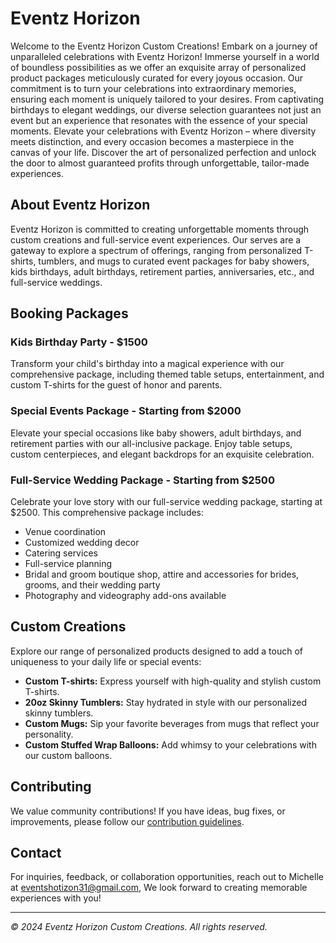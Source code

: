 # Eventz Horizon

Welcome to the Eventz Horizon Custom Creations! Embark on a journey of unparalleled celebrations with Eventz Horizon! Immerse yourself in a world of boundless possibilities as we offer an exquisite array of personalized product packages meticulously curated for every joyous occasion. Our commitment is to turn your celebrations into extraordinary memories, ensuring each moment is uniquely tailored to your desires. From captivating birthdays to elegant weddings, our diverse selection guarantees not just an event but an experience that resonates with the essence of your special moments. Elevate your celebrations with Eventz Horizon – where diversity meets distinction, and every occasion becomes a masterpiece in the canvas of your life. Discover the art of personalized perfection and unlock the door to almost guaranteed profits through unforgettable, tailor-made experiences.
## About Eventz Horizon

Eventz Horizon is committed to creating unforgettable moments through custom creations and full-service event experiences. Our serves are a gateway to explore a spectrum of offerings, ranging from personalized T-shirts, tumblers, and mugs to curated event packages for baby showers, kids birthdays, adult birthdays, retirement parties, anniversaries, etc., and full-service weddings.

## Booking Packages

### Kids Birthday Party - $1500
Transform your child's birthday into a magical experience with our comprehensive package, including themed table setups, entertainment, and custom T-shirts for the guest of honor and parents.

### Special Events Package - Starting from $2000
Elevate your special occasions like baby showers, adult birthdays, and retirement parties with our all-inclusive package. Enjoy table setups, custom centerpieces, and elegant backdrops for an exquisite celebration.

### Full-Service Wedding Package - Starting from $2500
Celebrate your love story with our full-service wedding package, starting at $2500. This comprehensive package includes:
- Venue coordination
- Customized wedding decor
- Catering services
- Full-service planning
- Bridal and groom boutique shop, attire and accessories for brides, grooms, and their wedding party
- Photography and videography add-ons available


## Custom Creations 

Explore our range of personalized products designed to add a touch of uniqueness to your daily life or special events:
- **Custom T-shirts:** Express yourself with high-quality and stylish custom T-shirts.
- **20oz Skinny Tumblers:** Stay hydrated in style with our personalized skinny tumblers.
- **Custom Mugs:** Sip your favorite beverages from mugs that reflect your personality.
- **Custom Stuffed Wrap Balloons:** Add whimsy to your celebrations with our custom balloons.


## Contributing

We value community contributions! If you have ideas, bug fixes, or improvements, please follow our [contribution guidelines](CONTRIBUTING.md).

## Contact

For inquiries, feedback, or collaboration opportunities, reach out to Michelle at eventshotizon31@gmail.com, We look forward to creating memorable experiences with you!

---

*© 2024 Eventz Horizon Custom Creations. All rights reserved.*
